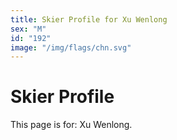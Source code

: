 ```yaml
---
title: Skier Profile for Xu Wenlong
sex: "M"
id: "192"
image: "/img/flags/chn.svg" 
---
```


# Skier Profile

This page is for: Xu Wenlong.
    